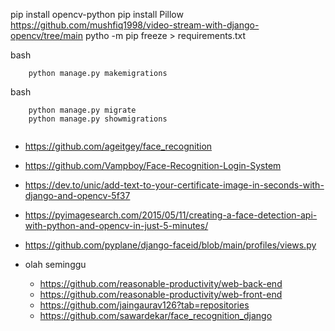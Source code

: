 pip install opencv-python
pip install Pillow
https://github.com/mushfiq1998/video-stream-with-django-opencv/tree/main
pytho -m pip freeze > requirements.txt

bash
```
    python manage.py makemigrations
```

bash
```
    python manage.py migrate
    python manage.py showmigrations
    
```

- https://github.com/ageitgey/face_recognition
- https://github.com/Vampboy/Face-Recognition-Login-System
- https://dev.to/unic/add-text-to-your-certificate-image-in-seconds-with-django-and-opencv-5f37
- https://pyimagesearch.com/2015/05/11/creating-a-face-detection-api-with-python-and-opencv-in-just-5-minutes/
- https://github.com/pyplane/django-faceid/blob/main/profiles/views.py

- olah seminggu
    - https://github.com/reasonable-productivity/web-back-end
    - https://github.com/reasonable-productivity/web-front-end
    - https://github.com/jaingaurav126?tab=repositories
    - https://github.com/sawardekar/face_recognition_django
    
